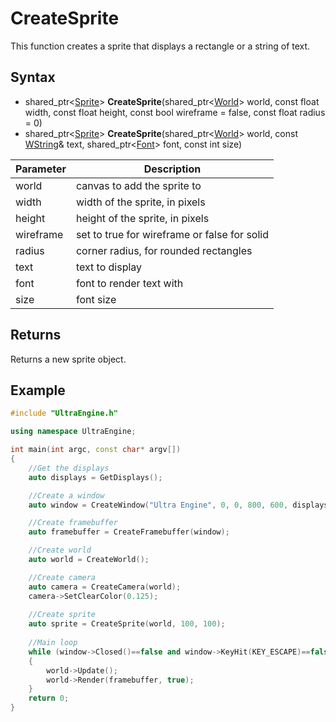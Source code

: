 # CreateSprite

This function creates a sprite that displays a rectangle or a string of text.

## Syntax

- shared_ptr<[Sprite](Sprite.md)\> **CreateSprite**(shared_ptr<[World](World.md)\> world, const float width, const float height, const bool wireframe = false, const float radius = 0)
- shared_ptr<[Sprite](Sprite.md)\> **CreateSprite**(shared_ptr<[World](World.md)\> world, const [WString](WString.md)& text, shared_ptr<[Font](Font.md)\> font, const int size)

| Parameter | Description |
| --- | --- |
| world | canvas to add the sprite to |
| width | width of the sprite, in pixels |
| height | height of the sprite, in pixels |
| wireframe | set to true for wireframe or false for solid |
| radius | corner radius, for rounded rectangles |
| text | text to display |
| font | font to render text with |
| size | font size |

## Returns

Returns a new sprite object.

## Example

```c++
#include "UltraEngine.h"

using namespace UltraEngine;

int main(int argc, const char* argv[])
{
    //Get the displays
    auto displays = GetDisplays();

    //Create a window
    auto window = CreateWindow("Ultra Engine", 0, 0, 800, 600, displays[0], WINDOW_CENTER | WINDOW_TITLEBAR);

    //Create framebuffer
    auto framebuffer = CreateFramebuffer(window);

    //Create world
    auto world = CreateWorld();

    //Create camera
    auto camera = CreateCamera(world);
    camera->SetClearColor(0.125);
    
    //Create sprite
    auto sprite = CreateSprite(world, 100, 100);
   
    //Main loop
    while (window->Closed()==false and window->KeyHit(KEY_ESCAPE)==false)
    {
        world->Update();
        world->Render(framebuffer, true);
    }
    return 0;
}
```
